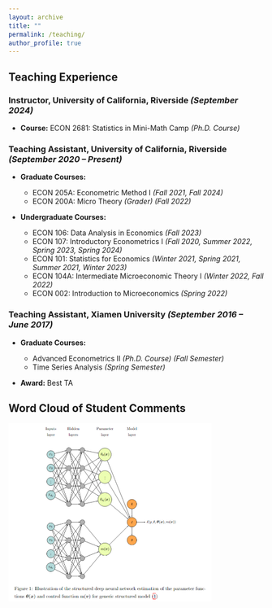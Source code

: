 ```yaml
---
layout: archive
title: ""
permalink: /teaching/
author_profile: true
---
```


## Teaching Experience

### **Instructor, University of California, Riverside** *(September 2024)*

- **Course:** ECON 2681: Statistics in Mini-Math Camp *(Ph.D. Course)*

### **Teaching Assistant, University of California, Riverside** *(September 2020 – Present)*

- **Graduate Courses:**
  - ECON 205A: Econometric Method I *(Fall 2021, Fall 2024)*
  - ECON 200A: Micro Theory *(Grader)* *(Fall 2022)*

- **Undergraduate Courses:**
  - ECON 106: Data Analysis in Economics *(Fall 2023)*
  - ECON 107: Introductory Econometrics I *(Fall 2020, Summer 2022, Spring 2023, Spring 2024)*
  - ECON 101: Statistics for Economics *(Winter 2021, Spring 2021, Summer 2021, Winter 2023)*
  - ECON 104A: Intermediate Microeconomic Theory I *(Winter 2022, Fall 2022)*
  - ECON 002: Introduction to Microeconomics *(Spring 2022)*

### **Teaching Assistant, Xiamen University** *(September 2016 – June 2017)*

- **Graduate Courses:**
  - Advanced Econometrics II *(Ph.D. Course)* *(Fall Semester)*
  - Time Series Analysis *(Spring Semester)*

- **Award:** Best TA


## Word Cloud of Student Comments
<img src="../images/Structural%20deep%20neural%20network.png" alt="Structured Deep Neural Network Estimation" width="400">
